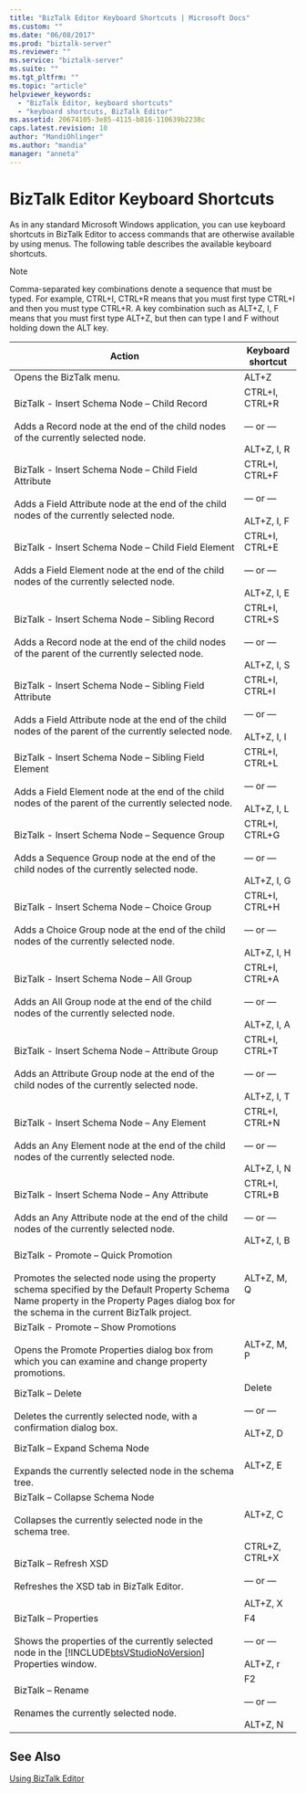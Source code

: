 ```yaml
---
title: "BizTalk Editor Keyboard Shortcuts | Microsoft Docs"
ms.custom: ""
ms.date: "06/08/2017"
ms.prod: "biztalk-server"
ms.reviewer: ""
ms.service: "biztalk-server"
ms.suite: ""
ms.tgt_pltfrm: ""
ms.topic: "article"
helpviewer_keywords: 
  - "BizTalk Editor, keyboard shortcuts"
  - "keyboard shortcuts, BizTalk Editor"
ms.assetid: 20674105-3e85-4115-b816-110639b2238c
caps.latest.revision: 10
author: "MandiOhlinger"
ms.author: "mandia"
manager: "anneta"
---
```

# BizTalk Editor Keyboard Shortcuts
As in any standard Microsoft Windows application, you can use keyboard shortcuts in BizTalk Editor to access commands that are otherwise available by using menus. The following table describes the available keyboard shortcuts.  
  
> [!NOTE]
>  Comma-separated key combinations denote a sequence that must be typed. For example, CTRL+I, CTRL+R means that you must first type CTRL+I and then you must type CTRL+R. A key combination such as ALT+Z, I, F means that you must first type ALT+Z, but then can type I and F without holding down the ALT key.  
  
|Action|Keyboard shortcut|  
|------------|-----------------------|  
|Opens the BizTalk menu.|ALT+Z||  
|BizTalk - Insert Schema Node – Child Record<br /><br /> Adds a Record node at the end of the child nodes of the currently selected node.|CTRL+I, CTRL+R<br /><br /> — or —<br /><br /> ALT+Z, I, R|  
|BizTalk - Insert Schema Node – Child Field Attribute<br /><br /> Adds a Field Attribute node at the end of the child nodes of the currently selected node.|CTRL+I, CTRL+F<br /><br /> — or —<br /><br /> ALT+Z, I, F|  
|BizTalk - Insert Schema Node – Child Field Element<br /><br /> Adds a Field Element node at the end of the child nodes of the currently selected node.|CTRL+I, CTRL+E<br /><br /> — or —<br /><br /> ALT+Z, I, E|  
|BizTalk - Insert Schema Node – Sibling Record<br /><br /> Adds a Record node at the end of the child nodes of the parent of the currently selected node.|CTRL+I, CTRL+S<br /><br /> — or —<br /><br /> ALT+Z, I, S|  
|BizTalk - Insert Schema Node – Sibling Field Attribute<br /><br /> Adds a Field Attribute node at the end of the child nodes of the parent of the currently selected node.|CTRL+I, CTRL+I<br /><br /> — or —<br /><br /> ALT+Z, I, I|  
|BizTalk - Insert Schema Node – Sibling Field Element<br /><br /> Adds a Field Element node at the end of the child nodes of the parent of the currently selected node.|CTRL+I, CTRL+L<br /><br /> — or —<br /><br /> ALT+Z, I, L|  
|BizTalk - Insert Schema Node – Sequence Group<br /><br /> Adds a Sequence Group node at the end of the child nodes of the currently selected node.|CTRL+I, CTRL+G<br /><br /> — or —<br /><br /> ALT+Z, I, G|  
|BizTalk - Insert Schema Node – Choice Group<br /><br /> Adds a Choice Group node at the end of the child nodes of the currently selected node.|CTRL+I, CTRL+H<br /><br /> — or —<br /><br /> ALT+Z, I, H|  
|BizTalk - Insert Schema Node – All Group<br /><br /> Adds an All Group node at the end of the child nodes of the currently selected node.|CTRL+I, CTRL+A<br /><br /> — or —<br /><br /> ALT+Z, I, A|  
|BizTalk - Insert Schema Node – Attribute Group<br /><br /> Adds an Attribute Group node at the end of the child nodes of the currently selected node.|CTRL+I, CTRL+T<br /><br /> — or —<br /><br /> ALT+Z, I, T|  
|BizTalk - Insert Schema Node – Any Element<br /><br /> Adds an Any Element node at the end of the child nodes of the currently selected node.|CTRL+I, CTRL+N<br /><br /> — or —<br /><br /> ALT+Z, I, N|  
|BizTalk - Insert Schema Node – Any Attribute<br /><br /> Adds an Any Attribute node at the end of the child nodes of the currently selected node.|CTRL+I, CTRL+B<br /><br /> — or —<br /><br /> ALT+Z, I, B|  
|BizTalk - Promote – Quick Promotion<br /><br /> Promotes the selected node using the property schema specified by the Default Property Schema Name property in the Property Pages dialog box for the schema in the current BizTalk project.|ALT+Z, M, Q|  
|BizTalk - Promote – Show Promotions<br /><br /> Opens the Promote Properties dialog box from which you can examine and change property promotions.|ALT+Z, M, P|  
|BizTalk – Delete<br /><br /> Deletes the currently selected node, with a confirmation dialog box.|Delete<br /><br /> — or —<br /><br /> ALT+Z, D|  
|BizTalk – Expand Schema Node<br /><br /> Expands the currently selected node in the schema tree.|ALT+Z, E|  
|BizTalk – Collapse Schema Node<br /><br /> Collapses the currently selected node in the schema tree.|ALT+Z, C|  
|BizTalk – Refresh XSD<br /><br /> Refreshes the XSD tab in BizTalk Editor.|CTRL+Z, CTRL+X<br /><br /> — or —<br /><br /> ALT+Z, X|  
|BizTalk – Properties<br /><br /> Shows the properties of the currently selected node in the [!INCLUDE[btsVStudioNoVersion](../includes/btsvstudionoversion-md.md)] Properties window.|F4<br /><br /> — or —<br /><br /> ALT+Z, r|  
|BizTalk – Rename<br /><br /> Renames the currently selected node.|F2<br /><br /> — or —<br /><br /> ALT+Z, N|  
  
## See Also  
 [Using BizTalk Editor](../core/using-biztalk-editor.md)